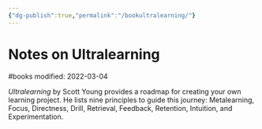 ```yaml
---
{"dg-publish":true,"permalink":"/bookultralearning/"}
---
```


# Notes on Ultralearning
#books
modified: 2022-03-04

_Ultralearning_ by Scott Young provides a roadmap for creating your own learning project. He lists nine principles to guide this journey: Metalearning, Focus, Directness, Drill, Retrieval, Feedback, Retention, Intuition, and Experimentation.

